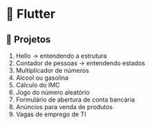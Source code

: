 # 📱 Flutter

## 🚀 Projetos

1. Hello -> entendendo a estrutura
2. Contador de pessoas -> entendendo estados
3. Multiplicador de números
4. Alcool ou gasolina
5. Cálculo do IMC
6. Jogo do número aleatório
7. Formulário de abertura de conta bancária
8. Anúncios para venda de produtos
9. Vagas de emprego de TI
